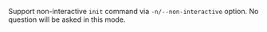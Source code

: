 Support non-interactive `init` command via `-n/--non-interactive` option. No question will be asked in this mode.
